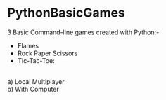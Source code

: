 # PythonBasicGames
3 Basic Command-line games created with Python:-
* Flames
* Rock Paper Scissors
* Tic-Tac-Toe:
<br>
a) Local Multiplayer
<br>
b) With Computer
